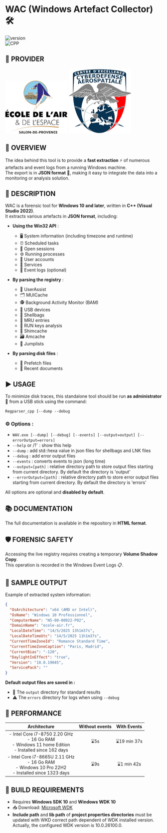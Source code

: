 # WAC (Windows Artefact Collector) 🛠️  
![version](https://img.shields.io/badge/Architecture-64bit-red)  
![CPP](https://img.shields.io/badge/Microsoft_Visual_C++-2022-blue)

## 🔎 PROVIDER
![Ecole de l'air et de l'espace](WAC/img/EAE.png "Ecole de l'air et de l'espace")
![Centre d'Excellence Cyberdéfense aérospatiale](WAC/img/CEC.png "Centre d'Excellence Cyberdéfense aérospatiale")
 
## 🔎 OVERVIEW

The idea behind this tool is to provide a **fast extraction** ⚡ of numerous artefacts and event logs from a running Windows machine.  
The export is in **JSON format** 🧾, making it easy to integrate the data into a monitoring or analysis solution.

## 📄 DESCRIPTION

WAC is a forensic tool for **Windows 10 and later**, written in **C++ (Visual Studio 2022)**.  
It extracts various artefacts in **JSON format**, including:

- **Using the Win32 API** :
  - 🖥️ System information (including timezone and runtime)
  - ⏰ Scheduled tasks  
  - 🔐 Open sessions  
  - ⚙️ Running processes  
  - 👤 User accounts  
  - 🧩 Services  
  - 📑 Event logs (optional)

- **By parsing the registry** :
  - 🧭 UserAssist  
  - 🗂️ MUICache  
  - 🕵️ Background Activity Monitor (BAM)  
  - 🔌 USB devices  
  - 🧳 Shellbags  
  - 📂 MRU entries  
  - 🚀 RUN keys analysis  
  - 🧱 Shimcache  
  - 🗃️ Amcache  
  - 🧷 Jumplists  

- **By parsing disk files** :
  - 📄 Prefetch files  
  - 📝 Recent documents

## ▶️ USAGE

To minimize disk traces, this standalone tool should be run **as administrator** 🔐 from a USB stick using the command:

```
Regparser_cpp [--dump --debug
```

### ⚙️ Options :

- `WAV.exe [--dump] [--debug] [--events] [--output=output] [--errorOutput=errors]`
- `--help` or /?` : show this help 
- `--dump` : add std::hexa value in json files for shellbags and LNK files 
- `--debug` : add error output files
- `--events` : converts events to json (long time)
- `--output=[path]` : relative directory path to store output files starting from current directory. By default the directory is 'output'
- `--errorOutput=[path]` : relative directory path to store error output files starting from current directory. By default the directory is 'errors'

All options are optional and **disabled by default**.

## 📚 DOCUMENTATION

The full documentation is available in the repository in **HTML format**.

## 🛡️ FORENSIC SAFETY

Accessing the live registry requires creating a temporary **Volume Shadow Copy**.  
This operation is recorded in the Windows Event Logs 📋.

## 🧪 SAMPLE OUTPUT

Example of extracted system information:

```json
{ 
  "OsArchitecture": "x64 (AMD or Intel)", 
  "OsName": "Windows 10 Professionnel", 
  "ComputerName": "N5-00-00022-P02", 
  "DomainName": "ecole-air.fr", 
  "LocalDateTime": "14/5/2025 13h1m37s", 
  "LocalDateTimeUtc": "14/5/2025 11h1m37s", 
  "CurrentTimeZoneId": "Romance Standard Time", 
  "CurrentTimeZoneCaption": "Paris, Madrid", 
  "CurrentBias": "-120", 
  "DaylightInEffect": "true", 
  "Version": "10.0.19045", 
  "ServicePack": "" 
}
```

**Default output files are saved in :** 
- 📁 The `output` directory for standard results  
- ⚠️ The `errors` directory for logs when using `--debug`

## 🚀 PERFORMANCE

|                              **Architecture**                              | **Without events** | **With Events** |
|:--------------------------------------------------------------------------:|:------------------:|:---------------:|
| - Intel Core i7-8750 2.20 GHz<br>- 16 Go RAM<br>- Windows 11 home Edition <br>- Installed since 162 days |         ⌛5s        |   ⌛19 min 37s   |
| - Intel Core i7-8665U 2.11 GHz<br>- 16 Go RAM<br>- Windows 10 Pro 22H2<br>- Installed since 1323 days  |         ⌛9s        |   ⌛1 min 42s   |
 
## 🧰 BUILD REQUIREMENTS

- Requires **Windows SDK 10** and **Windows WDK 10**  
- 📥 Download: [Microsoft WDK](https://learn.microsoft.com/en-us/windows-hardware/drivers/download-the-wdk)
- **Include path** and **lib path** of **project properties directories** must be updated with WKD correct path dependent of WDK installed version. Actually, the configured WDK version is 10.0.26100.0.
